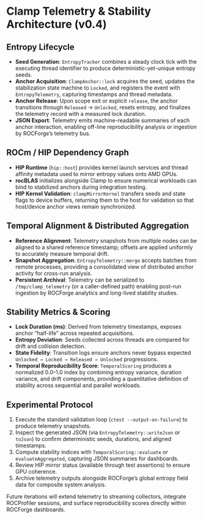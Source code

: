 # Clamp Telemetry & Stability Architecture (v0.4)

## Entropy Lifecycle
- **Seed Generation**: `EntropyTracker` combines a steady clock tick with the executing thread identifier to produce deterministic-yet-unique entropy seeds.
- **Anchor Acquisition**: `ClampAnchor::lock` acquires the seed, updates the stabilization state machine to `Locked`, and registers the event with `EntropyTelemetry`, capturing timestamps and thread metadata.
- **Anchor Release**: Upon scope exit or explicit `release`, the anchor transitions through `Released` → `Unlocked`, resets entropy, and finalizes the telemetry record with a measured lock duration.
- **JSON Export**: Telemetry emits machine-readable summaries of each anchor interaction, enabling off-line reproducibility analysis or ingestion by ROCForge’s telemetry bus.

## ROCm / HIP Dependency Graph
- **HIP Runtime** (`hip::host`) provides kernel launch services and thread affinity metadata used to mirror entropy values onto AMD GPUs.
- **rocBLAS** initializes alongside Clamp to ensure numerical workloads can bind to stabilized anchors during integration testing.
- **HIP Kernel Validation**: `clampMirrorKernel` transfers seeds and state flags to device buffers, returning them to the host for validation so that host/device anchor views remain synchronized.

## Temporal Alignment & Distributed Aggregation
- **Reference Alignment**: Telemetry snapshots from multiple nodes can be aligned to a shared reference timestamp; offsets are applied uniformly to accurately measure temporal drift.
- **Snapshot Aggregation**: `EntropyTelemetry::merge` accepts batches from remote processes, providing a consolidated view of distributed anchor activity for cross-run analysis.
- **Persistent Archival**: Telemetry can be serialized to `/tmp/clamp_telemetry` (or a caller-defined path) enabling post-run ingestion by ROCForge analytics and long-lived stability studies.

## Stability Metrics & Scoring
- **Lock Duration (ms)**: Derived from telemetry timestamps, exposes anchor “half-life” across repeated acquisitions.
- **Entropy Deviation**: Seeds collected across threads are compared for drift and collision detection.
- **State Fidelity**: Transition logs ensure anchors never bypass expected `Unlocked → Locked → Released → Unlocked` progressions.
- **Temporal Reproducibility Score**: `TemporalScoring` produces a normalized 0.0–1.0 index by combining entropy variance, duration variance, and drift components, providing a quantitative definition of stability across sequential and parallel workloads.

## Experimental Protocol
1. Execute the standard validation loop (`ctest --output-on-failure`) to produce telemetry snapshots.
2. Inspect the generated JSON (via `EntropyTelemetry::writeJson` or `toJson`) to confirm deterministic seeds, durations, and aligned timestamps.
3. Compute stability indices with `TemporalScoring::evaluate` or `evaluateAggregated`, capturing JSON summaries for dashboards.
4. Review HIP mirror status (available through test assertions) to ensure GPU coherence.
5. Archive telemetry outputs alongside ROCForge’s global entropy field data for composite system analysis.

Future iterations will extend telemetry to streaming collectors, integrate ROCProfiler sessions, and surface reproducibility scores directly within ROCForge dashboards.
